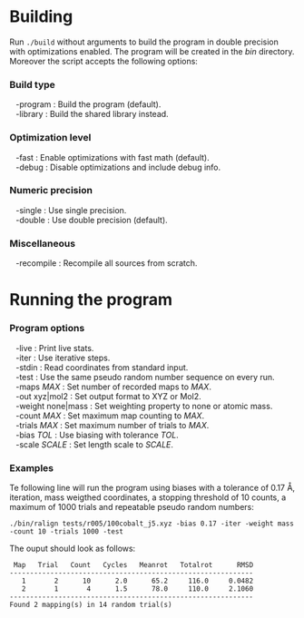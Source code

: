 Building
========

Run `./build` without arguments to build the program in double precision
with optimizations enabled. The program will be created in the *bin*
directory. Moreover the script accepts the following options:

### Build type

&ensp; -program : Build the program (default).  
&ensp; -library : Build the shared library instead.  

### Optimization level

&ensp; -fast : Enable optimizations with fast math (default).  
&ensp; -debug : Disable optimizations and include debug info.  

### Numeric precision

&ensp; -single : Use single precision.  
&ensp; -double : Use double precision (default).  

### Miscellaneous

&ensp; -recompile : Recompile all sources from scratch.  

Running the program
===================

### Program options

&ensp; -live : Print live stats.  
&ensp; -iter : Use iterative steps.  
&ensp; -stdin : Read coordinates from standard input.  
&ensp; -test : Use the same pseudo random number sequence on every run.  
&ensp; -maps *MAX* : Set number of recorded maps to *MAX*.  
&ensp; -out xyz|mol2 : Set output format to XYZ or Mol2.  
&ensp; -weight none|mass : Set weighting property to none or atomic mass.  
&ensp; -count *MAX* : Set maximum map counting to *MAX*.  
&ensp; -trials *MAX* : Set maximum number of trials to *MAX*.  
&ensp; -bias *TOL* : Use biasing with tolerance *TOL*.  
&ensp; -scale *SCALE* : Set length scale to *SCALE*.  
 
### Examples

Te following line will run the program using biases with a tolerance of 0.17 Å, iteration, mass weigthed coordinates, a stopping threshold of 10 counts, a maximum of 1000 trials and repeatable pseudo random numbers:

    ./bin/ralign tests/r005/100cobalt_j5.xyz -bias 0.17 -iter -weight mass -count 10 -trials 1000 -test
    
The ouput should look as follows:

     Map   Trial   Count   Cycles   Meanrot   Totalrot      RMSD
    ------------------------------------------------------------
       1       2      10      2.0      65.2     116.0     0.0482
       2       1       4      1.5      78.0     110.0     2.1060
    ------------------------------------------------------------
    Found 2 mapping(s) in 14 random trial(s)
